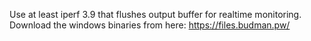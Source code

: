 Use at least iperf 3.9 that flushes output buffer for realtime monitoring.
Download the windows binaries from here: https://files.budman.pw/